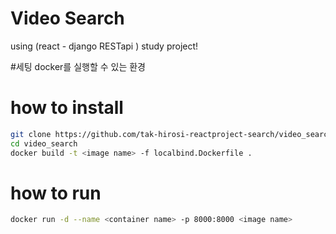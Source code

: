 
# Video Search
using (react - django RESTapi ) study project!

#세팅
docker를 실행할 수 있는 환경

# how to install
```bash
git clone https://github.com/tak-hirosi-reactproject-search/video_search.git
cd video_search
docker build -t <image name> -f localbind.Dockerfile .
```

# how to run
```bash
docker run -d --name <container name> -p 8000:8000 <image name>
```
